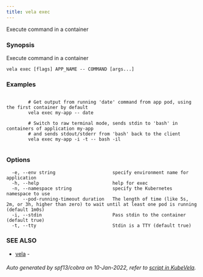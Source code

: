 ```yaml
---
title: vela exec
---
```


Execute command in a container

### Synopsis

Execute command in a container

```
vela exec [flags] APP_NAME -- COMMAND [args...]
```

### Examples

```

		# Get output from running 'date' command from app pod, using the first container by default
		vela exec my-app -- date

		# Switch to raw terminal mode, sends stdin to 'bash' in containers of application my-app
		# and sends stdout/stderr from 'bash' back to the client
		vela exec my-app -i -t -- bash -il
		
```

### Options

```
  -e, --env string                     specify environment name for application
  -h, --help                           help for exec
  -n, --namespace string               specify the Kubernetes namespace to use
      --pod-running-timeout duration   The length of time (like 5s, 2m, or 3h, higher than zero) to wait until at least one pod is running (default 1m0s)
  -i, --stdin                          Pass stdin to the container (default true)
  -t, --tty                            Stdin is a TTY (default true)
```

### SEE ALSO

* [vela](vela)	 - 

###### Auto generated by spf13/cobra on 10-Jan-2022, refer to [script in KubeVela](https://github.com/oam-dev/kubevela/tree/master/hack/docgen).
